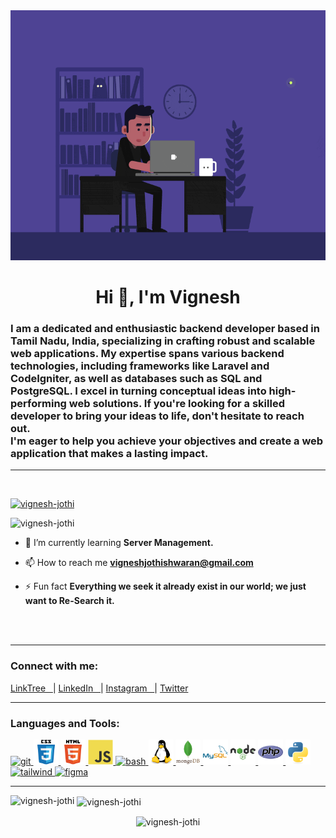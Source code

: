 <!-- CDN -->
<link rel="stylesheet" href="https://cdnjs.cloudflare.com/ajax/libs/font-awesome/5.15.4/css/all.min.css" crossorigin="anonymous" />

<img src="./assets/banner.gif" alt="MasterHead" width="800" height="400">

<!-- ![MasterHead](./assets/banner.gif) -->
<h1 align="center">Hi 👋, I'm Vignesh</h1>

<h3>
I am a dedicated and enthusiastic backend developer based in Tamil Nadu, India, specializing in crafting robust and scalable web applications. My expertise spans various backend technologies, including frameworks like Laravel and CodeIgniter, as well as databases such as SQL and PostgreSQL. I excel in turning conceptual ideas into high-performing web solutions. If you're looking for a skilled developer to bring your ideas to life, don't hesitate to reach out. <br/>I'm eager to help you achieve your objectives and create a web application that makes a lasting impact.
</h3>

---
<br/>
<!-- Trophys -->

<p align="left"> 
    <a href="https://github.com/ryo-ma/github-profile-trophy"><img src="https://github-profile-trophy.vercel.app/?username=vignesh-jothi" alt="vignesh-jothi" /></a> 
</p> 

<!-- Profile view -->
<p align="left"> <img src="https://komarev.com/ghpvc/?username=vignesh-jothi&label=Profile%20views&color=0e75b6&style=flat" alt="vignesh-jothi" /> </p>


- 🌱 I’m currently learning **Server Management.**

- 📫 How to reach me **[vigneshjothishwaran@gmail.com](vigneshjothishwaran@gmail.com)**

- ⚡ Fun fact **Everything we seek it already exist in our world; we just want to Re-Search it.**
<br/>
<br/>


---

<!-- ### :zap: Recent Activity  -->

<!--START_SECTION:activity-->

<!--END_SECTION:activity-->


<h3 align="left">Connect with me:</h3>
<p align="left">
    <a href="https://vignesh-jothi.github.io/LinkTree/" target="_blank">
        <i class="fa fa-link" aria-hidden="true"></i> LinkTree &nbsp;
    </a> |
    <a href="https://www.linkedin.com/in/vignesh-jothi/" target="_blank">
        <i class="fab fa-linkedin" aria-hidden="true"></i> LinkedIn &nbsp;
    </a> |
    <a href="https://www.instagram.com/vigneshjothishwarn/?hl=en" target="_blank">
        <i class="fab fa-instagram" aria-hidden="true"></i> Instagram &nbsp;
    </a> |
    <a href="https://twitter.com/_vigneshjothi" target="_blank">
        <i class="fab fa-twitter" aria-hidden="true"></i> Twitter
    </a>
</p>


---


<h3 align="left">Languages and Tools:</h3>
<p align="left" class="icon-container">
    <a href="https://git-scm.com/" target="_blank" rel="noreferrer">
        <img src="https://www.vectorlogo.zone/logos/git-scm/git-scm-icon.svg" alt="git" width="40" height="40"/>
    </a>
    <a href="https://www.w3schools.com/css/" target="_blank" rel="noreferrer">
        <img src="https://raw.githubusercontent.com/devicons/devicon/master/icons/css3/css3-original-wordmark.svg" alt="css3" width="40" height="40"/>
    </a>
    <a href="https://www.w3.org/html/" target="_blank" rel="noreferrer">
        <img src="https://raw.githubusercontent.com/devicons/devicon/master/icons/html5/html5-original-wordmark.svg" alt="html5" width="40" height="40"/>
    </a>
    <a href="https://developer.mozilla.org/en-US/docs/Web/JavaScript" target="_blank" rel="noreferrer">
        <img src="https://raw.githubusercontent.com/devicons/devicon/master/icons/javascript/javascript-original.svg" alt="javascript" width="40" height="40"/>
    </a>
    <a href="https://www.gnu.org/software/bash/" target="_blank" rel="noreferrer">
        <img src="https://www.vectorlogo.zone/logos/gnu_bash/gnu_bash-icon.svg" alt="bash" width="40" height="40"/>
    </a>
    <a href="https://www.linux.org/" target="_blank" rel="noreferrer">
        <img src="https://raw.githubusercontent.com/devicons/devicon/master/icons/linux/linux-original.svg" alt="linux" width="40" height="40"/>
    </a>
    <a href="https://www.mongodb.com/" target="_blank" rel="noreferrer">
        <img src="https://raw.githubusercontent.com/devicons/devicon/master/icons/mongodb/mongodb-original-wordmark.svg" alt="mongodb" width="40" height="40"/>
    </a>
    <a href="https://www.mysql.com/" target="_blank" rel="noreferrer">
        <img src="https://raw.githubusercontent.com/devicons/devicon/master/icons/mysql/mysql-original-wordmark.svg" alt="mysql" width="40" height="40"/>
    </a>
    <a href="https://nodejs.org" target="_blank" rel="noreferrer">
        <img src="https://raw.githubusercontent.com/devicons/devicon/master/icons/nodejs/nodejs-original-wordmark.svg" alt="nodejs" width="40" height="40"/>
    </a>
    <a href="https://www.php.net" target="_blank" rel="noreferrer">
        <img src="https://raw.githubusercontent.com/devicons/devicon/master/icons/php/php-original.svg" alt="php" width="40" height="40"/>
    </a>
    <a href="https://www.python.org" target="_blank" rel="noreferrer">
        <img src="https://raw.githubusercontent.com/devicons/devicon/master/icons/python/python-original.svg" alt="python" width="40" height="40"/>
    </a>
    <a href="https://tailwindcss.com/" target="_blank" rel="noreferrer">
        <img src="https://www.vectorlogo.zone/logos/tailwindcss/tailwindcss-icon.svg" alt="tailwind" width="40" height="40"/>
    </a>
    <a href="https://www.figma.com/" target="_blank" rel="noreferrer">
        <img src="https://www.vectorlogo.zone/logos/figma/figma-icon.svg" alt="figma" width="40" height="40"/>
    </a>
</p>




---

<!-- Most Used Languages Top Language Card -->
<p><img align="left" src="https://github-readme-stats.vercel.app/api/top-langs?username=vignesh-jothi&show_icons=true&theme=midnight-purple&locale=en&layout=compact" alt="vignesh-jothi" /></p>


<!-- GitHub Stats -->
<p>&nbsp;<img align="center" src="https://github-readme-stats.vercel.app/api?username=vignesh-jothi&show_icons=true&locale=en&theme=midnight-purple" alt="vignesh-jothi" /></p> 

<!-- Streak -->
<p align="center"><img align="center" src="https://github-readme-streak-stats.herokuapp.com/?user=vignesh-jothi&theme=midnight-purple" alt="vignesh-jothi" /></p>

<!-- GitHub Extra Pins -->
<!-- [![Readme Card](https://github-readme-stats.vercel.app/api/pin/?username=vignesh-jothi&repo=willoffire)](https://github.com/anuraghazra/github-readme-stats) -->


